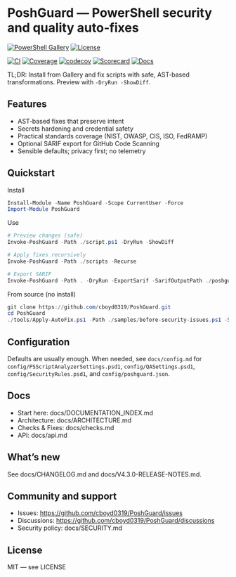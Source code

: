 # PoshGuard — PowerShell security and quality auto‑fixes

[![PowerShell Gallery](https://img.shields.io/powershellgallery/v/PoshGuard.svg)](https://www.powershellgallery.com/packages/PoshGuard)
[![License](https://img.shields.io/github/license/cboyd0319/PoshGuard.svg)](LICENSE)

[![CI](https://github.com/cboyd0319/PoshGuard/actions/workflows/ci.yml/badge.svg)](https://github.com/cboyd0319/PoshGuard/actions/workflows/ci.yml)
[![Coverage](https://github.com/cboyd0319/PoshGuard/actions/workflows/coverage.yml/badge.svg)](https://github.com/cboyd0319/PoshGuard/actions/workflows/coverage.yml)
[![codecov](https://codecov.io/github/cboyd0319/PoshGuard/graph/badge.svg?token=R4DPM6WAKV)](https://codecov.io/github/cboyd0319/PoshGuard)
[![Scorecard](https://github.com/cboyd0319/PoshGuard/actions/workflows/scorecard.yml/badge.svg)](https://github.com/cboyd0319/PoshGuard/actions/workflows/scorecard.yml)
[![Docs](https://github.com/cboyd0319/PoshGuard/actions/workflows/docs-ci.yml/badge.svg)](https://github.com/cboyd0319/PoshGuard/actions/workflows/docs-ci.yml)

TL;DR: Install from Gallery and fix scripts with safe, AST‑based transformations. Preview with `-DryRun -ShowDiff`.

## Features

- AST‑based fixes that preserve intent
- Secrets hardening and credential safety
- Practical standards coverage (NIST, OWASP, CIS, ISO, FedRAMP)
- Optional SARIF export for GitHub Code Scanning
- Sensible defaults; privacy first; no telemetry

## Quickstart

Install

```powershell
Install-Module -Name PoshGuard -Scope CurrentUser -Force
Import-Module PoshGuard
```

Use

```powershell
# Preview changes (safe)
Invoke-PoshGuard -Path ./script.ps1 -DryRun -ShowDiff

# Apply fixes recursively
Invoke-PoshGuard -Path ./scripts -Recurse

# Export SARIF
Invoke-PoshGuard -Path . -DryRun -ExportSarif -SarifOutputPath ./poshguard-results.sarif
```

From source (no install)

```powershell
git clone https://github.com/cboyd0319/PoshGuard.git
cd PoshGuard
./tools/Apply-AutoFix.ps1 -Path ./samples/before-security-issues.ps1 -ShowDiff
```

## Configuration

Defaults are usually enough. When needed, see `docs/config.md` for `config/PSScriptAnalyzerSettings.psd1`, `config/QASettings.psd1`, `config/SecurityRules.psd1`, and `config/poshguard.json`.

## Docs

- Start here: docs/DOCUMENTATION_INDEX.md
- Architecture: docs/ARCHITECTURE.md
- Checks & Fixes: docs/checks.md
- API: docs/api.md

## What’s new

See docs/CHANGELOG.md and docs/V4.3.0-RELEASE-NOTES.md.

## Community and support

- Issues: <https://github.com/cboyd0319/PoshGuard/issues>
- Discussions: <https://github.com/cboyd0319/PoshGuard/discussions>
- Security policy: docs/SECURITY.md

## License

MIT — see LICENSE

